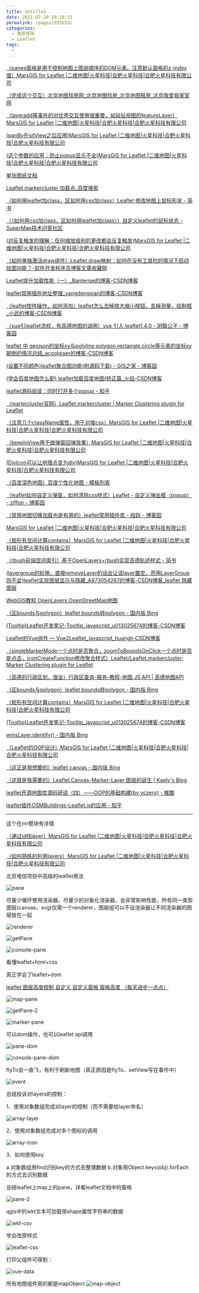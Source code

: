 ```yaml
---
title: Untitled
date: 2021-07-20 10:18:31
permalink: /pages/935b5d/
categories:
  - 类库框架
  - Leaflet
tags:
  - 
---
```


 [（panes窗格是用于控制地图上图层顺序的DOM元素。注意默认窗格的z-index值）MarsGIS for Leaflet |二维地图|火星科技|合肥火星科技|合肥火星科技有限公司](http://leaflet.marsgis.cn/forleaflet/reference_cn.html#map-pane) 

 [（完成这个交互）北京地图找房网_北京地图找房_北京地图租房_北京我爱我家官网](https://bj.5i5j.com/map/) 

 [（layeradd等事件的对优秀交互使用很重要，如站址视图的featureLayer）MarsGIS for Leaflet |二维地图|火星科技|合肥火星科技|合肥火星科技有限公司](http://leaflet.marsgis.cn/forleaflet/reference_cn.html#featuregroup) 

 [(panBy在sitView之后应用)MarsGIS for Leaflet |二维地图|火星科技|合肥火星科技|合肥火星科技有限公司](http://leaflet.marsgis.cn/forleaflet/reference_cn.html#zoom-options) 

 [(这个参数的应用：防止popup显示不全)MarsGIS for Leaflet |二维地图|火星科技|合肥火星科技|合肥火星科技有限公司](http://leaflet.marsgis.cn/forleaflet/reference_cn.html#zoom/pan-options) 

 [单张图纸文档](https://leaflet.github.io/Leaflet.draw/docs/leaflet-draw-latest.html#l-draw-marker) 

 [Leaflet.markercluster 加载点_百度搜索](https://www.baidu.com/s?wd=Leaflet.markercluster%20%E5%8A%A0%E8%BD%BD%E7%82%B9&pn=10&oq=Leaflet.markercluster%20%E5%8A%A0%E8%BD%BD%E7%82%B9&ie=utf-8&fenlei=256&rsv_idx=1&rsv_pq=fafa3c3f00006158&rsv_t=31195fi0um0T0andbUdRjB%2B9sEjtxxY2tJuT8TuMHuPZEvEhTtxuxZkHoHk&rsv_page=1) 

 [（如何用leaflet加class，区如何用css加class）Leaflet 修改地图上鼠标形状 - 简书](https://www.jianshu.com/p/b23a955d62b2) 

 [（（如何用css加class，区如何用leaflet加class））自定义leaflet的鼠标状态 - SuperMap技术问答社区](http://ask.supermap.com/44407?show=44414) 

 [(对反复触发的理解：任何缩放级别的更改都会反复触发)MarsGIS for Leaflet |二维地图|火星科技|合肥火星科技|合肥火星科技有限公司](http://leaflet.marsgis.cn/forleaflet/reference_cn.html#map-other-methods) 

 [（如何单独激活draw组件）Leaflet.draw映射：如何在没有工具栏的情况下启动绘图功能？-软件开发程序员博客文章收藏网](https://www.it1352.com/1007998.html) 

 [Leaflet提升加载性能（一）_Banterise的博客-CSDN博客](https://blog.csdn.net/banterise/article/details/105512732) 

 [leaflet常用插件地址整理_yangdengxian的博客-CSDN博客](https://blog.csdn.net/yangdengxian/article/details/79954827) 

 [（leaflet控件操作，如何添加）leaflet怎么去掉放大缩小按钮，去掉测量，绘制框_小武的博客-CSDN博客](https://blog.csdn.net/qq_34790644/article/details/103800578) 

 [（vue引leaflet流程，有高德地图的调用）vue 引入 leaflet1.4.0 - 阴翳公子 - 博客园](https://www.cnblogs.com/yingyigongzi/p/10810110.html) 

 [leaflet 中 geojson的坐标xy与polyline,polygon,rectangle,circle等元素的坐标xy颠倒的情况总结_acoolgiser的博客-CSDN博客](https://blog.csdn.net/acoolgiser/article/details/84837503) 

 [(设置不同颜色)leaflet聚合图功能(附源码下载) - GIS之家 - 博客园](https://www.cnblogs.com/giserhome/p/12727092.html) 

 [(学会百度地图怎么配) leaflet加载百度地图(矫正篇_火焰-CSDN博客](https://blog.csdn.net/u010476739/article/details/77615886) 

 [leaflet源码阅读：同时打开多个popup - 知乎](https://zhuanlan.zhihu.com/p/85846777) 

 [（marlercluster官网）Leaflet.markercluster | Marker Clustering plugin for Leaflet](https://leaflet.github.io/Leaflet.markercluster/) 

 [（注意几个className属性，用于对接css）MarsGIS for Leaflet |二维地图|火星科技|合肥火星科技|合肥火星科技有限公司](http://leaflet.marsgis.cn/forleaflet/reference_cn.html) 

 [（keepInView用于做弹窗回弹效果）MarsGIS for Leaflet |二维地图|火星科技|合肥火星科技|合肥火星科技有限公司](http://leaflet.marsgis.cn/forleaflet/reference_cn.html#popup) 

 [(DivIcon可以让地理点变为div)MarsGIS for Leaflet |二维地图|火星科技|合肥火星科技|合肥火星科技有限公司](http://leaflet.marsgis.cn/forleaflet/reference_cn.html#divicon) 

 [（百度深色地图）百度个性化地图 - 模板列表](http://lbsyun.baidu.com/custom/list.htm) 

 [（leaflet如何自定义弹窗，如何清除css样式）Leaflet - 自定义弹出框（popup） - zjffun - 博客园](https://www.cnblogs.com/jffun-blog/p/10217626.html) 

 [（常用地图切换加载也是有用的）leaflet常用插件库 - 段跃 - 博客园](https://www.cnblogs.com/duanyue/p/11151308.html) 

 [MarsGIS for Leaflet |二维地图|火星科技|合肥火星科技|合肥火星科技有限公司](http://leaflet.marsgis.cn/forleaflet/reference_cn.html#map-example) 

 [（矩形有空间计算contains）MarsGIS for Leaflet |二维地图|火星科技|合肥火星科技|合肥火星科技有限公司](http://leaflet.marsgis.cn/forleaflet/reference_cn.html#latlngbounds) 

 [（rbush前端空间索引）基于OpenLayers+rbush实现高德轨迹样式 - 简书](https://www.jianshu.com/p/e68e8e1b7474) 

 [(layergroup的妙用，直接removeLayer的话会让该layer置空，而用LayerGroup则不会)leaflet实现图层显示与隐藏_A873054267的博客-CSDN博客_leaflet 隐藏图层](https://blog.csdn.net/A873054267/article/details/83903796) 

 [WebGIS教程 OpenLayers OpenStreetMap地图](http://webgis.cn/openlayers-openstreet.html) 

 [（区bounds与polygon）leaflet bounds转polygon - 国内版 Bing](https://cn.bing.com/search?q=leaflet+bounds%E8%BD%ACpolygon&qs=n&form=QBRE&sp=-1&pq=leaflet+bounds%E8%BD%ACpolygon&sc=0-22&sk=&cvid=C6434507890A4853A74BBD77E50495B9) 

 [(Tooltip)Leaflet开发笔记-Tooltip_javascript_u013025674的博客-CSDN博客](https://blog.csdn.net/u013025674/article/details/93491010) 

 [Leaflet的Vue组件 — Vue2Leaflet_javascript_huangli-CSDN博客](https://blog.csdn.net/huangli0/article/details/80144544) 

 [（singleMarkerMode一个点时是否聚合，zoomToBoundsOnClick一个点时是否能点击，iconCreateFunction修改聚合样式）Leaflet/Leaflet.markercluster: Marker Clustering plugin for Leaflet](https://github.com/Leaflet/Leaflet.markercluster) 

 [（高德的行政区划，很全）行政区查询-服务-教程-地图 JS API | 高德地图API](https://lbs.amap.com/api/javascript-api/guide/services/district-search) 

 [（区bounds与polygon）leaflet bounds转polygon - 国内版 Bing](https://cn.bing.com/search?q=leaflet+bounds%E8%BD%ACpolygon&qs=n&form=QBRE&sp=-1&pq=leaflet+bounds%E8%BD%ACpolygon&sc=0-22&sk=&cvid=C6434507890A4853A74BBD77E50495B9) 

 [（矩形有空间计算contains）MarsGIS for Leaflet |二维地图|火星科技|合肥火星科技|合肥火星科技有限公司](http://leaflet.marsgis.cn/forleaflet/reference_cn.html#latlngbounds) 

 [(Tooltip)Leaflet开发笔记-Tooltip_javascript_u013025674的博客-CSDN博客](https://blog.csdn.net/u013025674/article/details/93491010) 

 [wmsLayer.identify() - 国内版 Bing](https://cn.bing.com/search?q=wmsLayer.identify%28%29&qs=n&form=QBRE&sp=-1&pq=wmslayer.identify%28%29&sc=0-19&sk=&cvid=9BAAF27D0A474D18901EB7973D71BDA0) 

 [（Leaflet的OOP设计）MarsGIS for Leaflet |二维地图|火星科技|合肥火星科技|合肥火星科技有限公司](http://leaflet.marsgis.cn/forleaflet/reference_cn.html#gridlayer-attribution) 

 [（这正是我想要的）leaflet canvas - 国内版 Bing](https://cn.bing.com/search?q=leaflet+canvas&qs=n&form=QBRE&sp=-1&pq=leaflet+canvas&sc=0-14&sk=&cvid=4FC9734673D1444E93ACAD6CF5A693B8) 

 [（这就是我需要的）Leaflet.Canvas-Marker-Layer 图层的诞生 | Kaely's Blog](https://kael.top/2019/11/18/leaflet-canvas-marker/) 

 [leaflet开源地图库源码研读（四）——OOP的基础构建(by vczero) - 推酷](https://www.tuicool.com/articles/JNzUzmr) 

 [leaflet插件OSMBuildings-Leaflet.js的应用 - 知乎](https://zhuanlan.zhihu.com/p/68626878) 



------

这个在mr模块有涉猎

 [（通过id找layer）MarsGIS for Leaflet |二维地图|火星科技|合肥火星科技|合肥火星科技有限公司](http://mars2d.cn/forleaflet/reference_cn.html#layergroup-getlayer) 

 [（如何熟练的利用layers）MarsGIS for Leaflet |二维地图|火星科技|合肥火星科技|合肥火星科技有限公司](http://mars2d.cn/forleaflet/reference_cn.html#map-layers) 





北京电信项目中高级的leaflet用法

![pane](/Users/liyang/项目/011-我的博文/image-store/blog/library/leaflet/pane.png)



尽量少循环使用渲染器，尽量少的对象化渲染器，会非常影响性能，所有同一类型图层(canvas、svg)仅需一个renderer，图层组可以不设渲染器让不同渲染器的图层放在一起

![renderer](/Users/liyang/项目/011-我的博文/image-store/blog/library/leaflet/renderer.png)



![getPane](/Users/liyang/项目/011-我的博文/image-store/blog/library/leaflet/getPane.png)

![console-pane](/Users/liyang/项目/011-我的博文/image-store/blog/library/leaflet/console-pane.png)



看懂leaflet+html+css

真正学会了leaflet+dom

[leaflet 图层高度控制 自定义 自定义窗格 窗格高度 （每天进步一点点）](https://blog.csdn.net/weixin_43746952/article/details/89448930)

![map-pane](/Users/liyang/项目/011-我的博文/image-store/blog/library/leaflet/map-pane.png)

![getPane-2](/Users/liyang/项目/011-我的博文/image-store/blog/library/leaflet/getPane-2.png)

![marker-pane](/Users/liyang/项目/011-我的博文/image-store/blog/library/leaflet/marker-pane.png)





可以dom操作，也可以leaflet api调用

![pane-dom](/Users/liyang/项目/011-我的博文/image-store/blog/library/leaflet/pane-dom.png)

![console-pane-dom](/Users/liyang/项目/011-我的博文/image-store/blog/library/leaflet/console-pane-dom.png)



flyTo会一直飞，有利于刷新地图（真正原因是flyTo、setView写在事件中）

![event](/Users/liyang/项目/011-我的博文/image-store/blog/library/leaflet/event.png)





总结投诉对layers的控制：

1、使用对象数组完成对layer的控制（而不需要给layer命名）

![array-layer](/Users/liyang/项目/011-我的博文/image-store/blog/library/leaflet/array-layer.png)

2、使用对象数组完成对多个图标的调用

![array-icon](/Users/liyang/项目/011-我的博文/image-store/blog/library/leaflet/array-icon.png)

3、如何使用key

a.对象数组用find识别key的方式去整理数据
b.对象用Object.keys(obj).forEach的方式去识别数据



总结leaflet上map上的pane，详看leaflet文档中的窗格

![pane-2](/Users/liyang/项目/011-我的博文/image-store/blog/library/leaflet/pane-2.png)



qgis中的wkt文本可加载带shape属性字符串的数据

![wkt-csv](/Users/liyang/项目/011-我的博文/image-store/blog/library/leaflet/wkt-csv.png)







学会改原样式

![leaflet-css](/Users/liyang/项目/011-我的博文/image-store/blog/library/leaflet/leaflet-css.png)







打印父组件可得到：

![vue-data](/Users/liyang/项目/011-我的博文/image-store/blog/library/leaflet/vue-data.png)

所有地图组件用的都是mapObject
![map-object](/Users/liyang/项目/011-我的博文/image-store/blog/library/leaflet/map-object.png)

